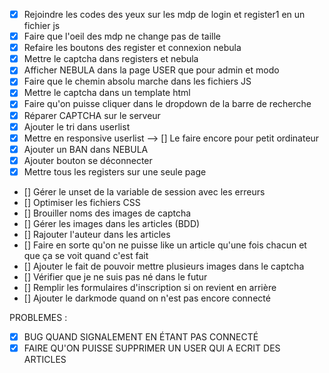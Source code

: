 - [x] Rejoindre les codes des yeux sur les mdp de login et register1 en un fichier js
- [x] Faire que l'oeil des mdp ne change pas de taille
- [x] Refaire les boutons des register et connexion nebula
- [x] Mettre le captcha dans registers et nebula
- [x] Afficher NEBULA dans la page USER que pour admin et modo
- [x] Faire que le chemin absolu marche dans les fichiers JS
- [x] Mettre le captcha dans un template html
- [x] Faire qu'on puisse cliquer dans le dropdown de la barre de recherche
- [x] Réparer CAPTCHA sur le serveur
- [x] Ajouter le tri dans userlist
- [x] Mettre en responsive userlist --> [] Le faire encore pour petit ordinateur
- [x] Ajouter un BAN dans NEBULA
- [x] Ajouter bouton se déconnecter
- [x] Mettre tous les registers sur une seule page
- [] Gérer le unset de la variable de session avec les erreurs
- [] Optimiser les fichiers CSS
- [] Brouiller noms des images de captcha
- [] Gérer les images dans les articles (BDD)
- [] Rajouter l'auteur dans les articles
- [] Faire en sorte qu'on ne puisse like un article qu'une fois chacun et que ça se voit quand c'est fait
- [] Ajouter le fait de pouvoir mettre plusieurs images dans le captcha
- [] Vérifier que je ne suis pas né dans le futur
- [] Remplir les formulaires d'inscription si on revient en arrière
- [] Ajouter le darkmode quand on n'est pas encore connecté

PROBLEMES :

- [x] BUG QUAND SIGNALEMENT EN ÉTANT PAS CONNECTÉ
- [x] FAIRE QU'ON PUISSE SUPPRIMER UN USER QUI A ECRIT DES ARTICLES
